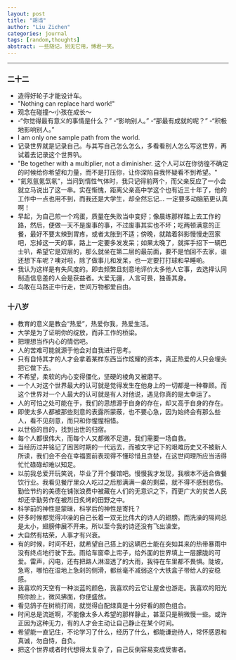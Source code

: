 ```yaml
---
layout: post
title: "胡诌"
author: "Liu Zichen"
categories: journal
tags: [random,thoughts]
abstract: 一些随记，别无它用，博君一笑。
---
```


---
### 二十二
- 造得好轮子才能设计车。
- "Nothing can replace hard work!"
- 观念在碰撞～小孩在成长～
- -“你觉得最有意义的事情是什么？”
-“影响别人。”
-“那最有成就的呢？”
-“积极地影响别人。”
- I am only one sample path from the world.
- 记录世界就是记录自己。与其写自己怎么怎么，多看看别人怎么写这世界，再试着去记录这个世界叭。
- "Be together with a multiplier, not a diminisher. 这个人可以在你彷徨不确定的时候给你希望和力量，而不是打压你，让你深陷自我怀疑看不到希望。"
- “氦氖氩氪氙氡”，当问到惰性气体时，我只记得前两个，而父亲反应了一小会就立马说出了这一串。实在惭愧，距离父亲高中学这个也有近三十年了，他的工作中一点也用不到，而我还是大学生，却全然忘记... 一定要多动脑筋更认真啊！
- 早起，为自己煎一个鸡蛋，质量在失败当中变好；像晨练那样踏上去工作的路，然后，便做一天不是废事的事，不过废事其实也不坏；吃两顿满意的正餐，最好不要太辣到胃疼，或者太胀到不适；傍晚，就踏着斜影慢慢走回家吧，忘掉这一天的事，路上一定要多发发呆；如果太晚了，就挥手招下一辆巴士叭，希望它是双层的，那么就坐在第二层的最前面，要不是怕回不去家，谁还想下车呢？噢对啦，除了做事儿和发呆，也一定要打打球和早睡喲。
- 我认为这样是有失风度的。即去频繁且刻意地评价太多他人它事，去选择认同制造信息差的人会是获益者。大爱无疆，人言可畏，独善其身。
- 鸟敢在马路正中行走，世间万物都爱自由。

### 十八岁
- 教育的意义是教会“热爱”，热爱你我，热爱生活。
- 大学是为了证明你的绽放，而非工作的桥梁。
- 把理想当作内心的情侣吧。
- 人的苦难可能就源于他会对自我进行思考。
- 只有自恃其才的人才会拿着某样东西当作炫耀的资本，真正热爱的人只会埋头把它做下去。
- 不希望，柔软的内心变得僵化，坚硬的棱角又被磨平。
- 一个人对这个世界最大的认可就是觉得发生在他身上的一切都是一种眷顾。而这个世界对一个人最大的认可就是有人对他说，遇见你真的是太幸运了。
- 人的可怕之处可能在于，我们的思想源于自身的存在，却又高于自身的存在。
- 即使太多人都被那些刻意的表露所蒙蔽，也不要心急，因为始终会有那么些人，看不见刻意，而只和你惺惺相惜。
- 以世俗的目的，找到出世的归宿。
- 每个人都很伟大，而每个人又都微不足道，我们需要一场自救。
- 当经历过并铭记了困苦时期的一代远去，而被文字记下的艰难历史又不被新人所读，我们会不会在幸福面前表现得不懂珍惜且贪婪，在这世间理所应当活得忙忙碌碌却难以知足。
- 以前我总爱开玩笑说，毕业了开个餐馆吧。慢慢我才发现，我根本不适合做餐饮行业。我看见餐厅里众人吃过之后那满满一桌的剩菜，就不得不感到悲伤。勤俭节约的美德在铺张浪费中被藏在人们的无意识之下，而更广大的贫苦人民却还辛勤劳作在被烈日炙烤的田野之中。
- 科学前的神性是蒙昧，科学后的神性是寄托？
- 好多时候都觉得冲澡的自己长着一双无比伟大的诗人的翅膀。而洗澡的隔间总是太小，翅膀伸展不开来。所以至今我的诗还没有飞出澡堂。
- 大自然有枯荣，人事才有兴衰。
- 有的时候，时间不赶，就希望自己搭上的这辆巴士能在突如其来的热带暴雨中没有终点地行驶下去。雨给车窗牵上帘子，给外面的世界填上一层朦胧的可爱。雷声，闪电，还有把路人淋湿透了的大雨，我待在车里都不畏惧。陡坡，急弯，哪怕在湿地上急刹的侧滑，都丝毫不减弱这个大铁盒子带给人的安稳感。
- 我喜欢的天空有一种淡蓝的颜色，我喜欢的云它让屋舍也游走。我喜欢的阳光照你脸上，微风拂面，你便盛放。
- 看见鸽子在树梢打闹，就觉得白配绿真是十分好看的颜色组合。
- 时间总是流逝啊，不能像太多人希望的那样静止，甚至只是稍微慢一些。或许正因为这种无力，有的人才会主动让自己静止在某个时间。
- 希望能一直记住，不论学习了什么，经历了什么，都能谦逊待人，常怀感恩和真诚，勿自恃，自负。
- 把这个世界或者时代想得太复杂了，自己反倒容易变成受害者。